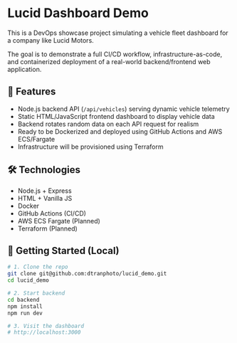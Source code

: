 # Lucid Dashboard Demo

This is a DevOps showcase project simulating a vehicle fleet dashboard for a company like Lucid Motors.

The goal is to demonstrate a full CI/CD workflow, infrastructure-as-code, and containerized deployment of a real-world backend/frontend web application.

## 🔧 Features

- Node.js backend API (`/api/vehicles`) serving dynamic vehicle telemetry
- Static HTML/JavaScript frontend dashboard to display vehicle data
- Backend rotates random data on each API request for realism
- Ready to be Dockerized and deployed using GitHub Actions and AWS ECS/Fargate
- Infrastructure will be provisioned using Terraform

## 🛠️ Technologies

- Node.js + Express
- HTML + Vanilla JS
- Docker
- GitHub Actions (CI/CD)
- AWS ECS Fargate (Planned)
- Terraform (Planned)

## 🚀 Getting Started (Local)

```bash
# 1. Clone the repo
git clone git@github.com:dtranphoto/lucid_demo.git
cd lucid_demo

# 2. Start backend
cd backend
npm install
npm run dev

# 3. Visit the dashboard
# http://localhost:3000